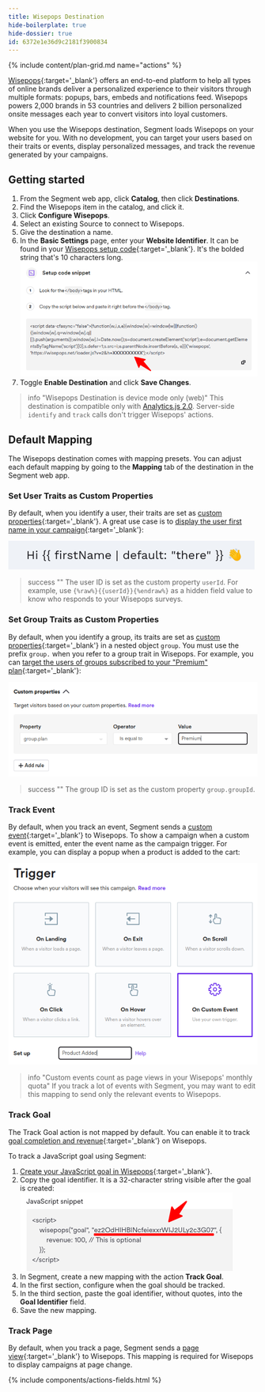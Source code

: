```yaml
---
title: Wisepops Destination
hide-boilerplate: true
hide-dossier: true
id: 6372e1e36d9c2181f3900834
---
```


{% include content/plan-grid.md name="actions" %}

[Wisepops](https://wisepops.com/){:target='_blank'} offers an end-to-end platform to help all types of online brands deliver a personalized experience to their visitors through multiple formats: popups, bars, embeds and notifications feed.
Wisepops powers 2,000 brands in 53 countries and delivers 2 billion personalized onsite messages each year to convert visitors into loyal customers.

When you use the Wisepops destination, Segment loads Wisepops on your website for you. With no development, you can target your users based on their traits or events, display personalized messages, and track the revenue generated by your campaigns.

## Getting started

1. From the Segment web app, click **Catalog**, then click **Destinations**.
2. Find the Wisepops item in the catalog, and click it.
3. Click **Configure Wisepops**.
4. Select an existing Source to connect to Wisepops.
5. Give the destination a name.
6. In the **Basic Settings** page, enter your **Website Identifier**. It can be found in your [Wisepops setup code](https://id.wisepops.com/r/id/workspaces/_workspaceId_/settings/setup-code){:target='_blank'}. It's the bolded string that's 10 characters long.
   ![Wisepops setup code](images/wisepops-website-hash.png)
7. Toggle **Enable Destination** and click **Save Changes**.

> info "Wisepops Destination is device mode only (web)"
> This destination is compatible only with [Analytics.js 2.0](/docs/connections/sources/catalog/libraries/website/javascript/). Server-side `identify` and `track` calls don't trigger Wisepops' actions.


## Default Mapping

The Wisepops destination comes with mapping presets. You can adjust each default mapping by going to the **Mapping** tab of the destination in the Segment web app.

### Set User Traits as Custom Properties

By default, when you identify a user, their traits are set as [custom properties](https://support.wisepops.com/article/yrdyv1tfih-set-up-custom-properties){:target='_blank'}.
A great use case is to [display the user first name in your campaign](https://support.wisepops.com/article/snksb93jrq-personalize-the-content-of-your-popup-on-the-fly){:target='_blank'}:

![User first name](images/wisepops-user-first-name.png)

> success ""
> The user ID is set as the custom property `userId`. For example, use `{%raw%}{{userId}}{%endraw%}` as a hidden field value to know who responds to your Wisepops surveys.

### Set Group Traits as Custom Properties

By default, when you identify a group, its traits are set as [custom properties](https://support.wisepops.com/article/yrdyv1tfih-set-up-custom-properties){:target='_blank'} in a nested object `group`.
You must use the prefix `group.` when you refer to a group trait in Wisepops.
For example, you can [target the users of groups subscribed to your "Premium" plan](https://support.wisepops.com/article/yrdyv1tfih-set-up-custom-properties#defining-custom-conditions){:target='_blank'}:

![Group plan](images/wisepops-group-plan.png)

> success ""
> The group ID is set as the custom property `group.groupId`.

### Track Event

By default, when you track an event, Segment sends a [custom event](https://support.wisepops.com/article/zbpq1z0exk-set-up-custom-events-to-trigger-popups){:target='_blank'} to Wisepops.
To show a campaign when a custom event is emitted, enter the event name as the campaign trigger.
For example, you can display a popup when a product is added to the cart:

![Event Product Added](images/wisepops-custom-event.png)

> info "Custom events count as page views in your Wisepops' monthly quota"
> If you track a lot of events with Segment, you may want to edit this mapping to send only the relevant events to Wisepops.

### Track Goal

The Track Goal action is not mapped by default. You can enable it to track [goal completion and revenue](https://support.wisepops.com/article/mx3z8na6yb-set-up-goal-tracking){:target='_blank'} on Wisepops.

To track a JavaScript goal using Segment:

1. [Create your JavaScript goal in Wisepops](https://id.wisepops.com/r/id/workspaces/_workspaceId_/goals){:target='_blank'}.
2. Copy the goal identifier. It is a 32-character string visible after the goal is created:
   ![Wisepops goal identifier](images/wisepops-goal-id.png)
3. In Segment, create a new mapping with the action **Track Goal**.
4. In the first section, configure when the goal should be tracked.
5. In the third section, paste the goal identifier, without quotes, into the **Goal Identifier** field.
6. Save the new mapping.

### Track Page

By default, when you track a page, Segment sends a [page view](https://support.wisepops.com/article/uymb5lywhi-wisepops-on-single-page-applications){:target='_blank'} to Wisepops.
This mapping is required for Wisepops to display campaigns at page change.


{% include components/actions-fields.html %}
